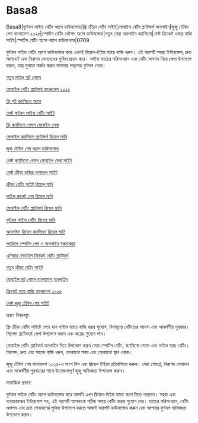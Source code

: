 # Basa8

Basa8|ফুটবল লাইভ বেটিং অ্যাপ ডাউনলোড|ফ্রি ক্রীড়া বেটিং সাইট|মোবাইল বেটিং প্ল্যাটফর্ম অনলাইন|জুজু টেবিল গেম বাংলাদেশ ২০২৫|স্পোর্টস বেটিং কৌশল অ্যাপ ডাউনলোড|নতুন সেরা অনলাইন ক্যাসিনো|বেস্ট ক্রিকেট ওভার বাজি সাইট|স্পোর্টস বেটিং অ্যাপ অ্যাপ ডাউনলোড|0709

ফুটবল লাইভ বেটিং অ্যাপ ডাউনলোড করে এখনই রিয়েল-টাইম ম্যাচে বাজি ধরুন। এই অ্যাপটি সহজ ইন্টারফেস, দ্রুত আপডেট এবং নিরাপদ লেনদেনের সুবিধা প্রদান করে। লাইভ ম্যাচের পরিসংখ্যান এবং বেটিং অপশন নিয়ে খেলা উপভোগ করুন, আর মুনাফা অর্জন করুন আপনার পছন্দের ফুটবল গেমে।

<a href="https://basa8uk.com/">নতুন লাইভ স্লট গেমস</a>

<a href="https://basa8uk.net/">মোবাইল বেটিং প্ল্যাটফর্ম বাংলাদেশ ২০২৫</a>

<a href="https://basa8sx.com/">ফ্রি স্লট ক্যাসিনো অ্যাপ</a>

<a href="https://basa8sx.net/">বেস্ট ফুটবল লাইভ বেটিং সাইট</a>

<a href="https://basa8pro.com/">ফ্রি ক্যাসিনো গেমস মোবাইল সেবা</a>

<a href="https://basa8pro.net/">মোবাইল ক্যাসিনো প্ল্যাটফর্ম রিয়েল মানি</a>

<a href="https://basa8uk.com/">জুজু টেবিল গেম অ্যাপ ডাউনলোড</a>

<a href="https://basa8uk.net/">বেস্ট ক্যাসিনো গেমস মোবাইল সেবা সাইট</a>

<a href="https://basa8hub.com/">বেস্ট ক্রীড়া বাজির ফলাফল সাইট</a>

<a href="https://basa8hub.net/">ক্রীড়া বেটিং সাইট রিয়েল মানি</a>

<a href="https://basa8sx.com/">লাইভ রুলেট গেম রিয়েল মানি</a>

<a href="https://basa8sx.net/">মোবাইল বেটিং প্ল্যাটফর্ম রিয়েল মানি</a>

<a href="https://basa8live.com/">ফুটবল লাইভ বেটিং রিয়েল মানি</a>

<a href="https://basa8live.net/">অনলাইন রিয়েল ক্যাসিনো রিয়েল মানি</a>

<a href="https://basa8uk.com/">ভার্চুয়াল স্পোর্টস গেম ও অনলাইন বুকমেকার</a>

<a href="https://basa8uk.net/">এশিয়ার মোবাইল ক্রিকেট বেটিং প্ল্যাটফর্ম</a>

<a href="https://basa8uk.com/">নতুন ক্রীড়া বেটিং সাইট</a>

<a href="https://basa8uk.net/">মোবাইল স্লট গেমস বাংলাদেশ অনলাইন</a>

<a href="https://basa8hub.com/">ক্রিকেট ম্যাচ বাজি বাংলাদেশ ২০২৫</a>

<a href="https://basa8hub.net/">বেস্ট জুজু টেবিল গেম সাইট</a>

প্রধান বিষয়বস্তু:

ফ্রি ক্রীড়া বেটিং সাইটে পেয়ে যান লাইভ ম্যাচে বাজি ধরার সুযোগ, বিনামূল্যে বেটিংয়ের আনন্দ এবং আকর্ষণীয় পুরস্কার। নিরাপদ প্ল্যাটফর্মে খেলা উপভোগ করুন এবং জয়ের সুযোগ পান।

মোবাইল বেটিং প্ল্যাটফর্ম অনলাইন দিয়ে উপভোগ করুন সেরা স্পোর্টস বেটিং, ক্যাসিনো গেমস এবং লাইভ ম্যাচ বেটিং। নিরাপদ, দ্রুত এবং সহজে বাজি ধরুন, যেকোনো সময় এবং যেকোনো স্থান থেকে।

জুজু টেবিল গেম বাংলাদেশ ২০২৫-এ অংশ নিন এবং রিয়েল টাইমে প্রতিদ্বন্দ্বিতা করুন। সেরা গেমপ্লে, নিরাপদ লেনদেন এবং আকর্ষণীয় পুরস্কারের সাথে উত্তেজনাপূর্ণ জুজু অভিজ্ঞতা উপভোগ করুন।

সামাজিক প্রভাব:

ফুটবল লাইভ বেটিং অ্যাপ ডাউনলোড করে আপনি এখন রিয়েল-টাইম ম্যাচে অংশ নিতে পারবেন। সহজ এবং ব্যবহারবান্ধব ইন্টারফেস সহ, এই অ্যাপটি আপনাকে সঠিক সময়ে বেটিং করার সুযোগ দেয়। ম্যাচের পরিসংখ্যান, বেটিং অপশন এবং দ্রুত লেনদেনের সুবিধা উপভোগ করতে আজই অ্যাপটি ডাউনলোড করুন এবং আপনার ফুটবল অভিজ্ঞতা উপভোগ করুন।
